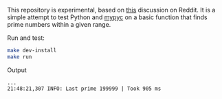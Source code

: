 This repository is experimental, based on [this](https://www.reddit.com/r/golang/comments/11spdom/go_is_23_times_slower_than_js_in_a_similar_code/) discussion on Reddit. It is a simple attempt to test Python and [mypyc](https://github.com/mypyc/mypyc) on a basic function that finds prime numbers within a given range.

Run and test:

```bash
make dev-install
make run
```

Output

```
...
21:48:21,307 INFO: Last prime 199999 | Took 905 ms
```
